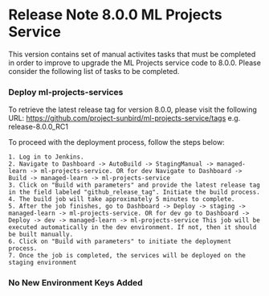 # Release Note 8.0.0 ML Projects Service

This version contains set of manual activites tasks that must be completed in order to improve to upgrade the ML Projects service code to 8.0.0. Please consider the following list of tasks to be completed.

### Deploy ml-projects-services

To retrieve the latest release tag for version 8.0.0, please visit the following URL: https://github.com/project-sunbird/ml-projects-service/tags e.g. release-8.0.0_RC1

To proceed with the deployment process, follow the steps below:

    1. Log in to Jenkins.
    2. Navigate to Dashboard -> AutoBuild -> StagingManual -> managed-learn -> ml-projects-service. OR for dev Navigate to Dashboard -> Build -> managed-learn -> ml-projects-service
    3. Click on "Build with parameters" and provide the latest release tag in the field labeled "github_release_tag". Initiate the build process.
    4. The build job will take approximately 5 minutes to complete.
    5. After the job finishes, go to Dashboard -> Deploy -> staging -> managed-learn -> ml-projects-service. OR for dev go to Dashboard -> Deploy -> dev -> managed-learn -> ml-projects-service This job will be executed automatically in the dev environment. If not, then it should be built manually.
    6. Click on "Build with parameters" to initiate the deployment process.
    7. Once the job is completed, the services will be deployed on the staging environment

### No New Environment Keys Added
